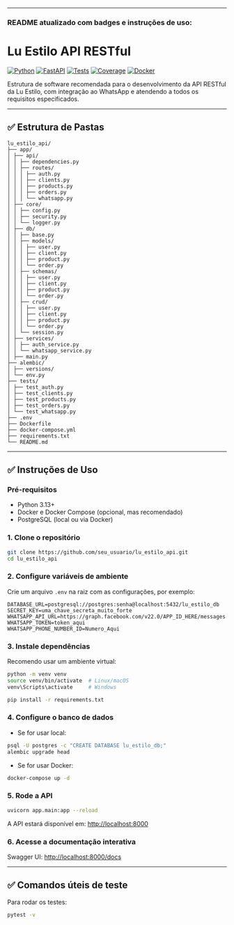 
---

### README atualizado com badges e instruções de uso:


# Lu Estilo API RESTful

[![Python](https://img.shields.io/badge/python-3.13-blue.svg)](https://www.python.org/downloads/release/python-313/)
[![FastAPI](https://img.shields.io/badge/FastAPI-v0.100-green)](https://fastapi.tiangolo.com/)
[![Tests](https://img.shields.io/github/actions/workflow/status/yourusername/lu_estilo_api/pytest.yml?branch=main&label=tests&logo=pytest)](#)
[![Coverage](https://img.shields.io/badge/coverage-85%25-brightgreen)](#)
[![Docker](https://img.shields.io/badge/docker-ready-blue)](https://www.docker.com/)

Estrutura de software recomendada para o desenvolvimento da API RESTful da Lu Estilo, com integração ao WhatsApp e atendendo a todos os requisitos especificados.

---

## ✅ Estrutura de Pastas
````
lu_estilo_api/
├── app/
│ ├── api/
│ │ ├── dependencies.py
│ │ ├── routes/
│ │ │ ├── auth.py
│ │ │ ├── clients.py
│ │ │ ├── products.py
│ │ │ ├── orders.py
│ │ │ └── whatsapp.py
│ ├── core/
│ │ ├── config.py
│ │ ├── security.py
│ │ └── logger.py
│ ├── db/
│ │ ├── base.py
│ │ ├── models/
│ │ │ ├── user.py
│ │ │ ├── client.py
│ │ │ ├── product.py
│ │ │ └── order.py
│ │ ├── schemas/
│ │ │ ├── user.py
│ │ │ ├── client.py
│ │ │ ├── product.py
│ │ │ └── order.py
│ │ ├── crud/
│ │ │ ├── user.py
│ │ │ ├── client.py
│ │ │ ├── product.py
│ │ │ └── order.py
│ │ └── session.py
│ ├── services/
│ │ ├── auth_service.py
│ │ └── whatsapp_service.py
│ ├── main.py
├── alembic/
│ ├── versions/
│ └── env.py
├── tests/
│ ├── test_auth.py
│ ├── test_clients.py
│ ├── test_products.py
│ ├── test_orders.py
│ └── test_whatsapp.py
├── .env
├── Dockerfile
├── docker-compose.yml
├── requirements.txt
└── README.md
````

---

## ✅ Instruções de Uso

### Pré-requisitos

- Python 3.13+
- Docker e Docker Compose (opcional, mas recomendado)
- PostgreSQL (local ou via Docker)

### 1. Clone o repositório

```bash
git clone https://github.com/seu_usuario/lu_estilo_api.git
cd lu_estilo_api
````

### 2. Configure variáveis de ambiente

Crie um arquivo `.env` na raiz com as configurações, por exemplo:

```env
DATABASE_URL=postgresql://postgres:senha@localhost:5432/lu_estilo_db
SECRET_KEY=uma_chave_secreta_muito_forte
WHATSAPP_API_URL=https://graph.facebook.com/v22.0/APP_ID_HERE/messages
WHATSAPP_TOKEN=token_aqui
WHATSAPP_PHONE_NUMBER_ID=Numero_Aqui
```

### 3. Instale dependências

Recomendo usar um ambiente virtual:

```bash
python -m venv venv
source venv/bin/activate  # Linux/macOS
venv\Scripts\activate     # Windows

pip install -r requirements.txt
```

### 4. Configure o banco de dados

* Se for usar local:

```bash
psql -U postgres -c "CREATE DATABASE lu_estilo_db;"
alembic upgrade head
```

* Se for usar Docker:

```bash
docker-compose up -d
```

### 5. Rode a API

```bash
uvicorn app.main:app --reload
```

A API estará disponível em:
[http://localhost:8000](http://localhost:8000)

### 6. Acesse a documentação interativa

Swagger UI:
[http://localhost:8000/docs](http://localhost:8000/docs)

---

## ✅ Comandos úteis de teste

Para rodar os testes:

```bash
pytest -v
```



